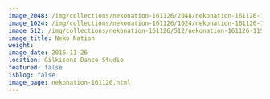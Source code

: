 ```yaml
---
image_2048: /img/collections/nekonation-161126/2048/nekonation-161126-119.jpg
image_1024: /img/collections/nekonation-161126/1024/nekonation-161126-119.jpg
image_512: /img/collections/nekonation-161126/512/nekonation-161126-119.jpg
image_title: Neko Nation
weight: 
image_date: 2016-11-26
location: Gilkisons Dance Studio
featured: false
isblog: false
image_page: nekonation-161126.html
---
```

